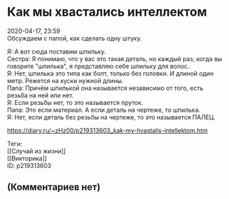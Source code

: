 Как мы хвастались интеллектом
=============================

  
2020-04-17, 23:59  
 Обсуждаем с папой, как сделать одну штуку.   
   
 Я: А вот сюда поставим шпильку.   
 Сестра: Я понимаю, что у вас это такая деталь, но каждый раз, когда вы говорите "шпилька", я представляю себе шпильку для волос.   
 Я: Нет, шпилька это типа как болт, только без головки. И длиной один метр. Режется на куски нужной длины.   
 Папа: Причём шпилькой она называется независимо от того, есть резьба на ней или нет.   
 Я: Если резьбы нет, то это называется пруток.   
 Папа: Это если материал. А если деталь на чертеже, то шпилька.   
 Я: Нет, если деталь без резьбы на чертеже, то это называется ПАЛЕЦ.   
  
<https://diary.ru/~zHz00/p219313603_kak-my-hvastalis-intellektom.htm>  
  
Теги:  
[[Случай из жизни]]  
[[Викторика]]  
ID: p219313603  


(Комментариев нет)
------------------